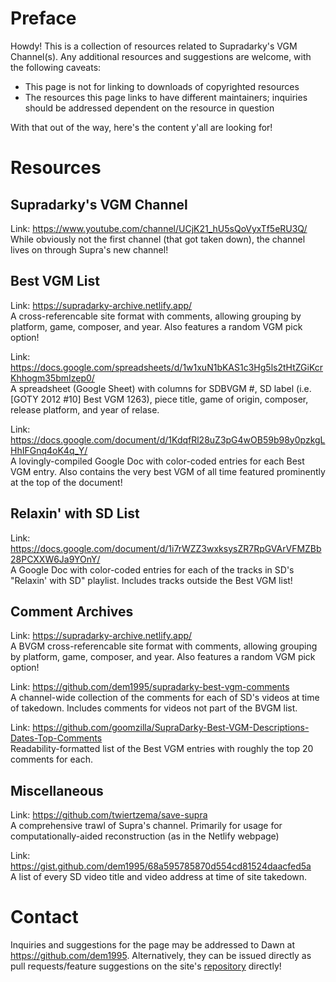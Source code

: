 # Preface
Howdy! This is a collection of resources related to Supradarky's VGM Channel(s).
Any additional resources and suggestions are welcome, with the following caveats:
* This page is not for linking to downloads of copyrighted resources
* The resources this page links to have different maintainers; inquiries should be addressed dependent on the resource in question

With that out of the way, here's the content y'all are looking for!
# Resources
## Supradarky's VGM Channel
Link: <https://www.youtube.com/channel/UCjK21_hU5sQoVyxTf5eRU3Q/>  
While obviously not the first channel (that got taken down), the channel lives on through Supra's new channel!
## Best VGM List
Link: <https://supradarky-archive.netlify.app/>  
A cross-referencable site format with comments, allowing grouping by platform, game, composer, and year. Also features a random VGM pick option!

Link: <https://docs.google.com/spreadsheets/d/1w1xuN1bKAS1c3Hg5ls2tHtZGiKcrKhhogm35bmIzep0/>  
A spreadsheet (Google Sheet) with columns for SDBVGM #, SD label (i.e. \[GOTY 2012 #10\] Best VGM 1263), piece title,  game of origin, composer, release platform, and year of relase. 

Link: <https://docs.google.com/document/d/1KdqfRl28uZ3pG4wOB59b98y0pzkgLHhIFGnq4oK4q_Y/>  
A lovingly-compiled Google Doc with color-coded entries for each Best VGM entry. Also contains the very best VGM of all time featured prominently at the top of the document!

## Relaxin' with SD List
Link: <https://docs.google.com/document/d/1i7rWZZ3wxksysZR7RpGVArVFMZBb28PCXXW6Ja9YOnY/>  
A Google Doc with color-coded entries for each of the tracks in SD's "Relaxin' with SD" playlist. Includes tracks outside the Best VGM list!

## Comment Archives
Link: <https://supradarky-archive.netlify.app/>  
A BVGM cross-referencable site format with comments, allowing grouping by platform, game, composer, and year. Also features a random VGM pick option!

Link: <https://github.com/dem1995/supradarky-best-vgm-comments>  
A channel-wide collection of the comments for each of SD's videos at time of takedown. Includes comments for videos not part of the BVGM list.

Link: <https://github.com/goomzilla/SupraDarky-Best-VGM-Descriptions-Dates-Top-Comments>  
Readability-formatted list of the Best VGM entries with roughly the top 20 comments for each.

## Miscellaneous
Link: <https://github.com/twiertzema/save-supra>  
A comprehensive trawl of Supra's channel. Primarily for usage for computationally-aided reconstruction (as in the Netlify webpage)

Link: <https://gist.github.com/dem1995/68a595785870d554cd81524daacfed5a>  
A list of every SD video title and video address at time of site takedown.

# Contact
Inquiries and suggestions for the page may be addressed to Dawn at https://github.com/dem1995. Alternatively, they can be issued directly as pull requests/feature suggestions on the site's [repository](https://github.com/dem1995/supra-vgmdium-compendium) directly!
